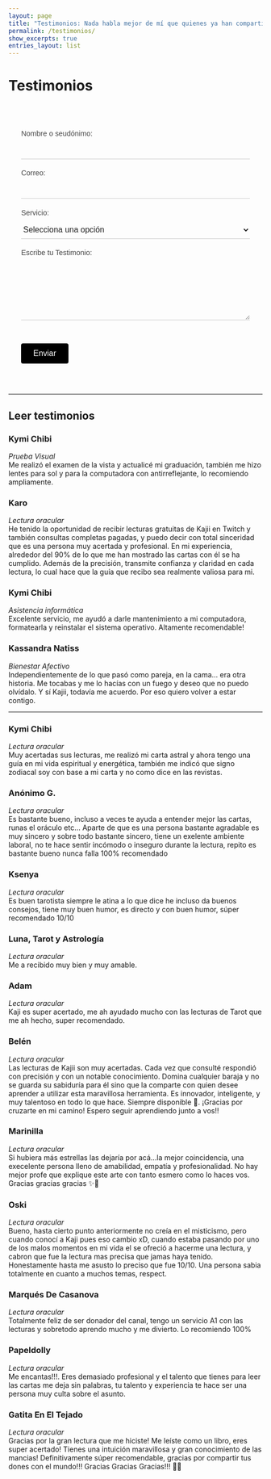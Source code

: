 ```yaml
---
layout: page
title: "Testimonios: Nada habla mejor de mí que quienes ya han compartido algo conmigo."
permalink: /testimonios/
show_excerpts: true
entries_layout: list
---
```

# Testimonios


<style>
.formulario-minimal {
  max-width: 600px;
  margin: 0 auto;
  padding: 2rem 1rem;
  width: 90%;
  font-family: sans-serif;
}

.formulario-minimal label {
  display: block;
  margin: 1.2rem 0 0.5rem;
  font-size: 0.9rem;
  color: #444;
}

.formulario-minimal input,
.formulario-minimal select,
.formulario-minimal textarea {
  width: 100%;
  border: none;
  border-bottom: 1px solid #ccc;
  padding: 0.5rem 0;
  background: transparent;
  font-size: 1rem;
  color: #222;
  outline: none;
}

.formulario-minimal input:focus,
.formulario-minimal select:focus,
.formulario-minimal textarea:focus {
  border-bottom: 1px solid #000;
}

.formulario-minimal button {
  margin-top: 2rem;
  padding: 0.7rem 1.5rem;
  background: #000;
  color: #fff;
  border: none;
  font-size: 1rem;
  cursor: pointer;
  border-radius: 4px;
  transition: background 0.2s ease;
}

.formulario-minimal button:hover {
  background: #333;
}
</style>

<form class="formulario-minimal" action="https://formsubmit.co/contacto@kajiinarumi.com" method="POST">
  <input type="hidden" name="_captcha" value="false">
  <input type="hidden" name="_next" value="https://iasuarezv.com/testimonios">
  <input type="text" name="_honey" style="display:none">

  <label for="name">Nombre o seudónimo:</label>
  <input type="text" name="name" id="name" required>

  <label for="email">Correo:</label>
  <input type="email" name="email" id="email" required>

  <label for="service">Servicio:</label>
  <select name="service" id="service" required>
    <option value="" disabled selected>Selecciona una opción</option>
    <option value="Prueba Visual">Prueba Visual</option>
    <option value="Asistencia informatica">Asistencia informatica</option>
    <option value="Palabra escrita">Palabra escrita</option>
    <option value="Capturando recuerdos">Capturando recuerdos</option>
    <option value="Lectura oracular">Lectura oracular</option>
    <option value="Bienestar Afectivo">Bienestar Afectivo</option>
  </select>

  <label for="message">Escribe tu Testimonio:</label>
  <textarea name="message" id="message" rows="5" required></textarea>

  <button type="submit">Enviar</button>
</form>

---
## Leer testimonios  


### **Kymi Chibi**  
*Prueba Visual*  
Me realizó el examen de la vista y actualicé mi graduación, también me hizo lentes para sol y para la computadora con antirreflejante, lo recomiendo ampliamente.

### **Karo**  
*Lectura oracular*  
He tenido la oportunidad de recibir lecturas gratuitas de Kajii en Twitch y también consultas completas pagadas, y puedo decir con total sinceridad que es una persona muy acertada y profesional. En mi experiencia, alrededor del 90% de lo que me han mostrado las cartas con él se ha cumplido. Además de la precisión, transmite confianza y claridad en cada lectura, lo cual hace que la guía que recibo sea realmente valiosa para mi.

### **Kymi Chibi**  
*Asistencia informática*  
Excelente servicio, me ayudó a darle mantenimiento a mi computadora, formatearla y reinstalar el sistema operativo. Altamente recomendable!

### **Kassandra Natiss**  
*Bienestar Afectivo*  
Independientemente de lo que pasó como pareja, en la cama… era otra historia. Me tocabas y me lo hacías con un fuego y deseo que no puedo olvídalo. Y sí Kajii, todavía me acuerdo. Por eso quiero volver a estar contigo.

---

### **Kymi Chibi**  
*Lectura oracular*  
Muy acertadas sus lecturas, me realizó mi carta astral y ahora tengo una guía en mi vida espiritual y energética, también me indicó que signo zodiacal soy con base a mi carta y no como dice en las revistas.

### **Anónimo G.**  
*Lectura oracular*  
Es bastante bueno, incluso a veces te ayuda a entender mejor las cartas, runas el oráculo etc… Aparte de que es una persona bastante agradable es muy sincero y sobre todo bastante sincero, tiene un exelente ambiente laboral, no te hace sentir incómodo o inseguro durante la lectura, repito es bastante bueno nunca falla 100% recomendado

### **Ksenya**  
*Lectura oracular*  
Es buen tarotista siempre le atina a lo que dice he incluso da buenos consejos, tiene muy buen humor, es directo y con buen humor, súper recomendado 10/10

### **Luna, Tarot y Astrología**  
*Lectura oracular*  
Me a recibido muy bien y muy amable.

### **Adam**  
*Lectura oracular*  
Kaji es super acertado, me ah ayudado mucho con las lecturas de Tarot que me ah hecho, super recomendado.

### **Belén**  
*Lectura oracular*  
Las lecturas de Kajii son muy acertadas. Cada vez que consulté respondió con precisión y con un notable conocimiento. Domina cualquier baraja y no se guarda su sabiduría para él sino que la comparte con quien desee aprender a utilizar esta maravillosa herramienta. Es innovador, inteligente, y muy talentoso en todo lo que hace. Siempre disponible 💚. ¡Gracias por cruzarte en mi camino! Espero seguir aprendiendo junto a vos!!

### **Marinilla**  
*Lectura oracular*  
Si hubiera más estrellas las dejaría por acá…la mejor coincidencia, una execelente persona lleno de amabilidad, empatía y profesionalidad. No hay mejor profe que explique este arte con tanto esmero como lo haces vos. Gracias gracias gracias ✨🍯

### **Oski**  
*Lectura oracular*  
Bueno, hasta cierto punto anteriormente no creía en el misticismo, pero cuando conocí a Kaji pues eso cambio xD, cuando estaba pasando por uno de los malos momentos en mi vida el se ofreció a hacerme una lectura, y cabron que fue la lectura mas precisa que jamas haya tenido. Honestamente hasta me asusto lo preciso que fue 10/10. Una persona sabia totalmente en cuanto a muchos temas, respect.

### **Marqués De Casanova**  
*Lectura oracular*  
Totalmente feliz de ser donador del canal, tengo un servicio A1 con las lecturas y sobretodo aprendo mucho y me divierto. Lo recomiendo 100%

### **Papeldolly**  
*Lectura oracular*  
Me encantas!!!. Eres demasiado profesional y el talento que tienes para leer las cartas me deja sin palabras, tu talento y experiencia te hace ser una persona muy culta sobre el asunto.

### **Gatita En El Tejado**  
*Lectura oracular*  
Gracias por la gran lectura que me hiciste! Me leíste como un libro, eres super acertado! Tienes una intuición maravillosa y gran conocimiento de las mancias! Definitivamente súper recomendable, gracias por compartir tus dones con el mundo!!! Gracias Gracias Gracias!!! 🙏🏼
